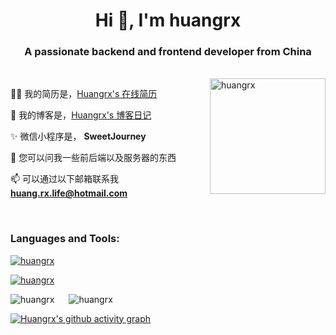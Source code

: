 <h1 align="center">Hi 👋, I'm huangrx</h1>
<h3 align="center">A passionate backend and frontend developer from China</h3>

<br/>

<img align="right" src="https://i.postimg.cc/fWGW5nbP/github-profile.jpg" height="185px"  alt="huangrx"/>

👨‍💻 我的简历是，[Huangrx's 在线简历](https://profile.huangrx.cn)

📝 我的博客是，[Huangrx's 博客日记](https://www.huangrx.cn)

✨ 微信小程序是， **SweetJourney**

💬 您可以问我一些前后端以及服务器的东西

📫 可以通过以下邮箱联系我 **huang.rx.life@hotmail.com**


<br/>

<h3 align="left">Languages and Tools:</h3>
<p align="left">
  <a href="https://skillicons.dev">
    <img src="https://skillicons.dev/icons?i=java,spring,vue,react,js,ts,python,github&theme=light"  alt="huangrx"/>
  </a>
</p>

<p align="left">
  <a href="https://skillicons.dev">
    <img src="https://skillicons.dev/icons?i=mysql,mongo,redis,rabbitmq,nginx,maven,gradle,git&theme=light"  alt="huangrx"/>
  </a>
</p>

<p><img align="left" src="https://github-readme-stats.vercel.app/api/top-langs?username=hrenxiang&show_icons=true&locale=en&layout=compact&theme=vue" alt="huangrx" /></p>

<p><img style="margin-left: 20px" src="https://github-readme-stats.vercel.app/api?username=hrenxiang&show_icons=true&locale=en&theme=vue" alt="huangrx" /></p>

[![Huangrx's github activity graph](https://github-readme-activity-graph.vercel.app/graph?username=hrenxiang&theme=github-light)](https://github.com/hrenxiang/github-readme-activity-graph)
